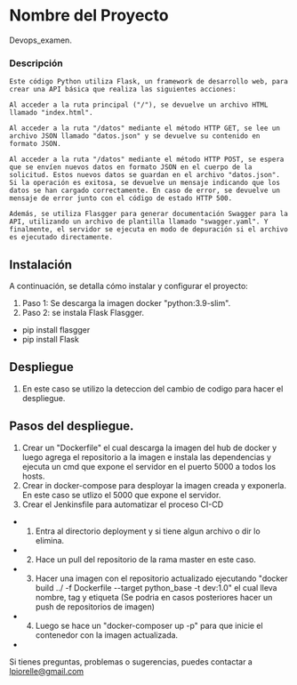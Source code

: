 # Nombre del Proyecto

Devops_examen.

### Descripción

    Este código Python utiliza Flask, un framework de desarrollo web, para crear una API básica que realiza las siguientes acciones:

    Al acceder a la ruta principal ("/"), se devuelve un archivo HTML llamado "index.html".

    Al acceder a la ruta "/datos" mediante el método HTTP GET, se lee un archivo JSON llamado "datos.json" y se devuelve su contenido en formato JSON.

    Al acceder a la ruta "/datos" mediante el método HTTP POST, se espera que se envíen nuevos datos en formato JSON en el cuerpo de la solicitud. Estos nuevos datos se guardan en el archivo "datos.json". Si la operación es exitosa, se devuelve un mensaje indicando que los datos se han cargado correctamente. En caso de error, se devuelve un mensaje de error junto con el código de estado HTTP 500.

    Además, se utiliza Flasgger para generar documentación Swagger para la API, utilizando un archivo de plantilla llamado "swagger.yaml". Y finalmente, el servidor se ejecuta en modo de depuración si el archivo es ejecutado directamente.

## Instalación


A continuación, se detalla cómo instalar y configurar el proyecto:

1. Paso 1: Se descarga la imagen docker "python:3.9-slim".
2. Paso 2: se instala Flask Flasgger.
- pip install flasgger
- pip install Flask

## Despliegue

1. En este caso se utilizo la deteccion del cambio de codigo para hacer el despliegue.

## Pasos del despliegue.

1. Crear un "Dockerfile" el cual descarga la imagen del hub de docker y luego agrega el repositorio  a la imagen e instala las dependencias y ejecuta un cmd que expone el servidor en el puerto 5000 a todos los hosts.
2. Crear in docker-compose para desployar la imagen creada y exponerla. En este caso se utlizo el 5000 que expone el servidor.
3. Crear el Jenkinsfile para automatizar el proceso CI-CD
 -  1. Entra al directorio deployment y si tiene algun archivo o dir lo elimina.
 -  2. Hace un pull del repositorio de la rama master en este caso.
 -  3. Hacer una imagen con el repositorio actualizado ejecutando "docker build ../ -f Dockerfile --target python_base -t dev:1.0"
       el cual lleva nombre, tag y etiqueta (Se podria en casos posteriores hacer un push de repositorios de imagen)
 -  4. Luego se hace un "docker-composer up -p" para que inicie el contenedor con la imagen actualizada. 
 - 

Si tienes preguntas, problemas o sugerencias, puedes contactar a [lpiorelle@gmail.com](mailto:lpiorelle@gmail.com)
